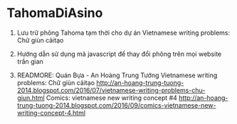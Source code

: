 # TahomaDiAsino

1. Lưu trữ phông Tahoma tạm thời cho dự án Vietnamese writing problems: Chữ giùn cảitạo
2. Hướng dẫn sử dụng mã javascript để thay đổi phông trên mọi website trần gian

3. READMORE: Quán Bựa - An Hoàng Trung Tướng
 Vietnamese writing problems: Chữ giùn cảitạo
 http://an-hoang-trung-tuong-2014.blogspot.com/2016/07/vietnamese-writing-problems-chu-giun.html
 Comics: vietnamese new writing concept #4
 http://an-hoang-trung-tuong-2014.blogspot.com/2016/09/comics-vietnamese-new-writing-concept-4.html
